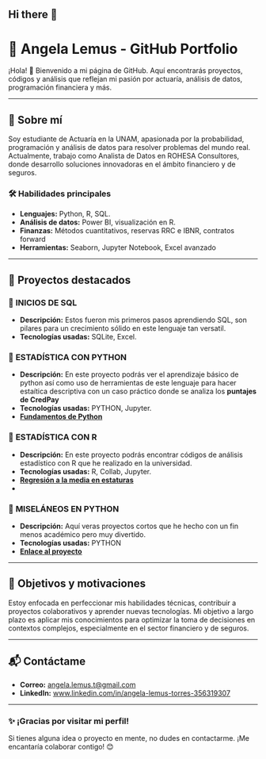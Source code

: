 ## Hi there 👋
# 🌟 **Angela Lemus - GitHub Portfolio**

¡Hola! 👋 Bienvenido a mi página de GitHub. Aquí encontrarás proyectos, códigos y análisis que reflejan mi pasión por actuaría, análisis de datos, programación financiera y más.

---

## 📝 **Sobre mí**
Soy estudiante de Actuaría en la UNAM, apasionada por la probabilidad, programación y análisis de datos para resolver problemas del mundo real. Actualmente, trabajo como Analista de Datos en ROHESA Consultores, donde desarrollo soluciones innovadoras en el ámbito financiero y de seguros.

### 🛠️ **Habilidades principales**
- **Lenguajes:** Python, R, SQL.  
- **Análisis de datos:** Power BI, visualización en R.  
- **Finanzas:** Métodos cuantitativos, reservas RRC e IBNR, contratos forward  
- **Herramientas:** Seaborn, Jupyter Notebook, Excel avanzado  

---

## 📂 **Proyectos destacados**

### 🔹 **INICIOS DE SQL**
- **Descripción:** Estos fueron mis primeros pasos aprendiendo SQL, son pilares para un crecimiento sólido en este lenguaje tan versatil.   
- **Tecnologías usadas:** SQLite, Excel.  

### 🔹 **ESTADÍSTICA CON PYTHON**  
- **Descripción:** En este proyecto podrás ver el aprendizaje básico de python así como uso de herramientas de este lenguaje para hacer estaítica descriptiva con un caso práctico donde se analiza los **puntajes de CredPay**
- **Tecnologías usadas:** PYTHON, Jupyter.  
- **[Fundamentos de Python](./01_FUNDAMENTOS.ipynb)**
 
### 🔹 **ESTADÍSTICA CON R**  
- **Descripción:** En este proyecto podrás encontrar códigos de análisis estadístico con R que he realizado en la universidad.
- **Tecnologías usadas:** R, Collab, Jupyter.  
- **[Regresión a la media en estaturas](./Regresion_a_la_media_estaturas.ipynb)**
- 
### 🔹 **MISELÁNEOS EN PYTHON**
- **Descripción:** Aquí veras proyectos cortos que he hecho con un fin menos académico pero muy divertido.
- **Tecnologías usadas:** PYTHON  
- **[Enlace al proyecto](#)**  
---

## 🎯 **Objetivos y motivaciones**
Estoy enfocada en perfeccionar mis habilidades técnicas, contribuir a proyectos colaborativos y aprender nuevas tecnologías. Mi objetivo a largo plazo es aplicar mis conocimientos para optimizar la toma de decisiones en contextos complejos, especialmente en el sector financiero y de seguros.

---

## 📬 **Contáctame**
- **Correo:** angela.lemus.t@gmail.com
- **LinkedIn:** www.linkedin.com/in/angela-lemus-torres-356319307  
---

### ✨ ¡Gracias por visitar mi perfil!
Si tienes alguna idea o proyecto en mente, no dudes en contactarme. ¡Me encantaría colaborar contigo! 😊


